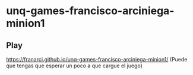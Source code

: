 # unq-games-francisco-arciniega-minion1

## Play
https://franarci.github.io/unq-games-francisco-arciniega-minion1/
(Puede que tengas que esperar un poco a que cargue el juego)
